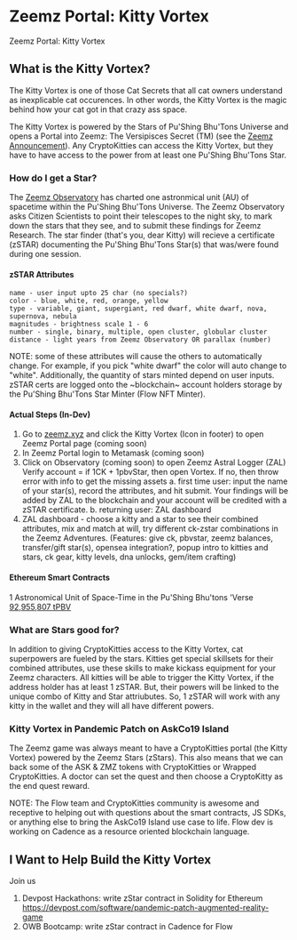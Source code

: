 # Zeemz Portal: Kitty Vortex
Zeemz Portal: Kitty Vortex 

## What is the Kitty Vortex?
The Kitty Vortex is one of those Cat Secrets that all cat owners understand as inexplicable cat occurences. In other words, the Kitty Vortex is the magic behind how your cat got in that crazy ass space. 

The Kitty Vortex is powered by the Stars of Pu'Shing Bhu'Tons Universe and opens a Portal into Zeemz: The Versipisces Secret (TM) (see the [Zeemz Announcement](https://github.com/pushingbhutons/zeemz-ann/blob/master/README.md)). Any CryptoKitties can access the Kitty Vortex, but they have to have access to the power from at least one Pu'Shing Bhu'Tons Star.  

### How do I get a Star?
The [Zeemz Observatory](https://www.zeemz.xyz/land-registry/zeemz-tokens#h.p_6Y2oALaAFfGT) has charted one astronmical unit (AU) of spacetime within the Pu'Shing Bhu'Tons Universe. The Zeemz Observatory asks Citizen Scientists to point their telescopes to the night sky, to mark down the stars that they see, and to submit these findings for Zeemz Research. The star finder (that's you, dear Kitty) will recieve a certificate (zSTAR) documenting the Pu'Shing Bhu'Tons Star(s) that was/were found during one session. 

#### zSTAR Attributes 
    name - user input upto 25 char (no specials?)
    color - blue, white, red, orange, yellow
    type - variable, giant, supergiant, red dwarf, white dwarf, nova, supernova, nebula
    magnitudes - brightness scale 1 - 6
    number - single, binary, multiple, open cluster, globular cluster
    distance - light years from Zeemz Observatory OR parallax (number)
    
NOTE: some of these attributes will cause the others to automatically change. For example, if you pick "white dwarf" the color will auto change to "white". Additionally, the quantity of stars minted depend on user inputs. zSTAR certs are logged onto the ~blockchain~ account holders storage by the Pu'Shing Bhu'Tons Star Minter (Flow NFT Minter).


#### Actual Steps (In-Dev)
1. Go to [zeemz.xyz](https://www.zeemz.xyz) and click the Kitty Vortex (Icon in footer) to open Zeemz Portal page (coming soon)
2. In Zeemz Portal login to Metamask (coming soon) 
3. Click on Observatory (coming soon) to open Zeemz Astral Logger (ZAL) Verify account = if 1CK + 1pbvStar, then open Vortex. If no, then throw error with info to get the missing assets
  a. first time user: input the name of your star(s), record the attributes, and hit submit. Your findings will be added by ZAL to the blockchain and your account will be credited with a zSTAR certificate.
  b. returning user: ZAL dashboard
4. ZAL dashboard - choose a kitty and a star to see their combined attributes, mix and match at will, try different ck-zstar combinations in the Zeemz Adventures. (Features: give ck, pbvstar, zeemz balances, transfer/gift star(s), opensea integration?, popup intro to kitties and stars, ck gear, kitty levels, dna unlocks, gem/item crafting)

#### Ethereum Smart Contracts
1 Astronomical Unit of Space-Time in the Pu'Shing Bhu'tons 'Verse<br />
[92,955,807 tPBV](https://etherscan.io/token/0x4877d13ac6ccaa947b74792b9bd46afc5e00e8eb)

### What are Stars good for?
In addition to giving CryptoKitties access to the Kitty Vortex, cat superpowers are fueled by the stars. Kitties get special skillsets for their combined attributes, use these skills to make kickass equipment for your Zeemz characters. All kitties will be able to trigger the Kitty Vortex, if the address holder has at least 1 zSTAR. But, their powers will be linked to the unique combo of Kitty and Star attriubutes. So, 1 zSTAR will work with any kitty in the wallet and they will all have different powers.

### Kitty Vortex in Pandemic Patch on AskCo19 Island
The Zeemz game was always meant to have a CryptoKitties portal (the Kitty Vortex) powered by the Zeemz Stars (zStars). This also means that we can back some of the ASK & ZMZ tokens with CryptoKitties or Wrapped CryptoKitties. A doctor can set the quest and then choose a CryptoKitty as the end quest reward. 

NOTE: The Flow team and CryptoKitties community is awesome and receptive to helping out with questions about the smart contracts, JS SDKs, or anything else to bring the AskCo19 Island use case to life. Flow dev is working on Cadence as a resource oriented blockchain language. 


## I Want to Help Build the Kitty Vortex
Join us
1. Devpost Hackathons: write zStar contract in Solidity for Ethereum<br />
https://devpost.com/software/pandemic-patch-augmented-reality-game
2. OWB Bootcamp: write zStar contract in Cadence for Flow<br />


